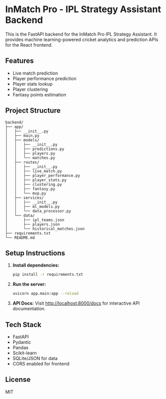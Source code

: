 # InMatch Pro - IPL Strategy Assistant Backend

This is the FastAPI backend for the InMatch Pro IPL Strategy Assistant. It provides machine learning-powered cricket analytics and prediction APIs for the React frontend.

## Features
- Live match prediction
- Player performance prediction
- Player stats lookup
- Player clustering
- Fantasy points estimation

## Project Structure
```
backend/
├── app/
│   ├── __init__.py
│   ├── main.py
│   ├── models/
│   │   ├── __init__.py
│   │   ├── predictions.py
│   │   ├── players.py
│   │   └── matches.py
│   ├── routes/
│   │   ├── __init__.py
│   │   ├── live_match.py
│   │   ├── player_performance.py
│   │   ├── player_stats.py
│   │   ├── clustering.py
│   │   ├── fantasy.py
│   │   └── mvp.py
│   ├── services/
│   │   ├── __init__.py
│   │   ├── ml_models.py
│   │   └── data_processor.py
│   └── data/
│       ├── ipl_teams.json
│       ├── players.json
│       └── historical_matches.json
├── requirements.txt
└── README.md
```

## Setup Instructions

1. **Install dependencies:**
   ```bash
   pip install -r requirements.txt
   ```
2. **Run the server:**
   ```bash
   uvicorn app.main:app --reload
   ```
3. **API Docs:**
   Visit [http://localhost:8000/docs](http://localhost:8000/docs) for interactive API documentation.

## Tech Stack
- FastAPI
- Pydantic
- Pandas
- Scikit-learn
- SQLite/JSON for data
- CORS enabled for frontend

## License
MIT 